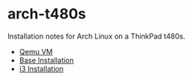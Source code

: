 # arch-t480s
Installation notes for Arch Linux on a ThinkPad t480s.

- [Qemu VM](qemu.md)
- [Base Installation](base_install.md)
- [i3 Installation](i3_install.md)
